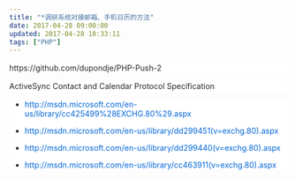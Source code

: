 ```yaml
---
title: "*调研系统对接邮箱、手机日历的方法"
date: 2017-04-28 09:00:00
updated: 2017-04-28 10:33:11
tags: ["PHP"]
---
```

<p style="box-sizing: border-box; margin-top: 16px; margin-bottom: 16px; color: rgb(36, 41, 46); font-family: -apple-system, BlinkMacSystemFont, &#39;Segoe UI&#39;, Helvetica, Arial, sans-serif, &#39;Apple Color Emoji&#39;, &#39;Segoe UI Emoji&#39;, &#39;Segoe UI Symbol&#39;; font-variant-ligatures: normal; orphans: 2; white-space: normal; widows: 2; background-color: rgb(255, 255, 255);">https://github.com/dupondje/PHP-Push-2</p><p style="box-sizing: border-box; margin-top: 16px; margin-bottom: 16px; color: rgb(36, 41, 46); font-family: -apple-system, BlinkMacSystemFont, &#39;Segoe UI&#39;, Helvetica, Arial, sans-serif, &#39;Apple Color Emoji&#39;, &#39;Segoe UI Emoji&#39;, &#39;Segoe UI Symbol&#39;; font-variant-ligatures: normal; orphans: 2; white-space: normal; widows: 2; background-color: rgb(255, 255, 255);">ActiveSync Contact and Calendar Protocol Specification</p><ul style="box-sizing: border-box; padding-left: 2em; color: rgb(36, 41, 46); font-family: -apple-system, BlinkMacSystemFont, &#39;Segoe UI&#39;, Helvetica, Arial, sans-serif, &#39;Apple Color Emoji&#39;, &#39;Segoe UI Emoji&#39;, &#39;Segoe UI Symbol&#39;; font-variant-ligatures: normal; orphans: 2; white-space: normal; widows: 2; background-color: rgb(255, 255, 255);" class=" list-paddingleft-2"><li><p><a href="http://msdn.microsoft.com/en-us/library/cc425499%28EXCHG.80%29.aspx" style="box-sizing: border-box; background-color: transparent; color: rgb(3, 102, 214); text-decoration: none;">http://msdn.microsoft.com/en-us/library/cc425499%28EXCHG.80%29.aspx</a></p></li><li><p><a href="http://msdn.microsoft.com/en-us/library/dd299451(v=exchg.80).aspx" style="box-sizing: border-box; background-color: transparent; color: rgb(3, 102, 214); text-decoration: none;">http://msdn.microsoft.com/en-us/library/dd299451(v=exchg.80).aspx</a></p></li><li><p><a href="http://msdn.microsoft.com/en-us/library/dd299440(v=exchg.80).aspx" style="box-sizing: border-box; background-color: transparent; color: rgb(3, 102, 214); text-decoration: none;">http://msdn.microsoft.com/en-us/library/dd299440(v=exchg.80).aspx</a></p></li><li><p><a href="http://msdn.microsoft.com/en-us/library/cc463911(v=exchg.80).aspx" style="box-sizing: border-box; background-color: transparent; color: rgb(3, 102, 214); text-decoration: none;">http://msdn.microsoft.com/en-us/library/cc463911(v=exchg.80).aspx</a></p></li></ul><p><br/></p>
